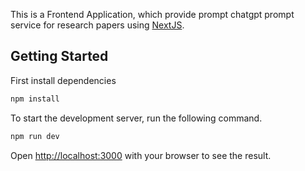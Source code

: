This is a Frontend Application, which provide prompt chatgpt prompt service for research papers using [NextJS](https://nextjs.com).

## Getting Started

First install dependencies

```bash
npm install
```

To start the development server, run the following command.

```bash
npm run dev
```

Open [http://localhost:3000](http://localhost:3000) with your browser to see the result.
